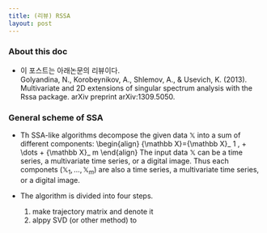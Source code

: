 ```yaml
---
title: (리뷰) RSSA
layout: post
---
```


### About this doc
- 이 포스트는 아래논문의 리뷰이다. <br/>
Golyandina, N., Korobeynikov, A., Shlemov, A., \& Usevich, K. (2013). Multivariate and 2D extensions of singular spectrum analysis with the Rssa package. arXiv preprint arXiv:1309.5050.

### General scheme of SSA 
- Th SSA-like algorithms decompose the given data ${\mathbb X}$ into a sum of different components: 
\begin{align}
{\mathbb X}={\mathbb X}_ 1 , + \dots + {\mathbb X}_ m
\end{align}
The input data ${\mathbb X}$ can be a time series, a multivariate time series, or a digital image. Thus each componets (${\mathbb X}_ 1, \dots, {\mathbb X}_ m$) are also a time series, a multivariate time series, or a digital image.

- The algorithm is divided into four steps.
	1. make trajectory matrix and denote it 
	2. alppy SVD (or other method) to 
